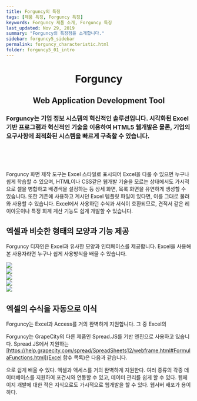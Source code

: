 ```yaml
---
title: Forguncy의 특징
tags: [제품 특징, Forguncy 특징]
keywords: Forguncy 제품 소개, Forguncy 특징
last_updated: Nov 29, 2019
summary: "Forguncy의 특장점을 소개합니다."
sidebar: forguncy5_sidebar
permalink: forguncy_characteristic.html
folder: forguncy5_01_intro
---
```


<center><h1>Forguncy</h1></center>
<center><h2>Web Application Development Tool</h3></center>

<h3>Forguncy는 기업 정보 시스템의 혁신적인 솔루션입니다. 시각화된 Excel 기반 프로그램과 혁신적인 기술을 이용하여 HTML5 웹개발은 물론, 기업의 요구사항에 최적화된 시스템을 빠르게 구축할 수 있습니다.</h3>

<br /><br /><br />

Forguncy 화면 제작 도구는 Excel 스타일로 표시되어 Excel을 다룰 수 있으면 누구나 쉽게 학습할 수 있으며, HTML이나 CSS같은 웹개발 기술을 모르는 상태에서도 가시적으로 셀을 병합하고 배경색을 설정하는 등 상세 화면, 목록 화면을 유연하게 생성할 수 있습니다. 또한 기존에 사용하고 계시던 Excel 템플릿 파일이 있다면, 이를 그대로 불러와 사용할 수 있습니다. Excel에서 사용하던 수식과 서식이 호환되므로, 견적서 같은 레이아웃이나 특정 회계 계산 기능도 쉽게 개발할 수 있습니다. 

## 엑셀과 비슷한 형태의 모양과 기능 제공
Forguncy 디자인은 Excel과 유사한 모양과 인터페이스를 제공합니다. Excel을 사용해 본 사용자라면 누구나 쉽게 사용방식을 배울 수 있습니다.

![]({{site.url}}/images/forguncy5/uiux_01_excel.png)<br />
![]({{site.url}}/images/forguncy5/uiux_02_forguncy.png)<br />
![]({{site.url}}/images/forguncy5/uiux_03_excel.png)<br />
![]({{site.url}}/images/forguncy5/uiux_04_forguncy.png)<br />
![]({{site.url}}/images/forguncy5/uiux_05_excel_forguncy.png)<br />

## 엑셀의 수식을 자동으로 이식
Forguncy는 Excel과 Access를 거의 완벽하게 지원합니다. 그 중 Excel의 

Forguncy는 GrapeCity의 다른 제품인 Spread.JS를 기반 엔진으로 사용하고 있습니다. Spread.JS에서 지원하는 [https://help.grapecity.com/spread/SpreadSheets12/webframe.html#FormulaFunctions.html](Excel 함수 목록)은 다음과 같습니다.




으로 쉽게 배울 수 있다.
엑셀과 액세스를 거의 완벽하게 지원한다.
여러 종류의 각종 데이터베이스를 지원하여 포건시와 연동할 수 있고, 데이터 관리를 쉽게 할 수 있다.
웹페이지 개발에 대한 적은 지식으로도 가시적으로 웹개발을 할 수 있다.
웹서버 배포가 용이하다.
